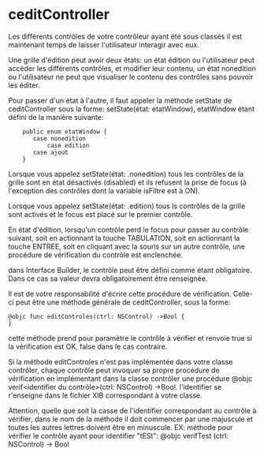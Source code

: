 # ceditController

Les différents contrôles de votre contrôleur ayant été sous classés il est maintenant temps de laisser l'utilisateur interagir avec eux.

Une grille d'édition peut avoir deux états: 
	un état édition ou l'utilisateur peut accéder les différents contrôles, et modifier leur contenu, 
	un état nonedition ou l'utilisateur ne peut que visualiser le contenu des contrôles sans pouvoir les éditer.

Pour passer d'un état à l'autre, il faut appeler la méthode setState de ceditController sous la forme: setState(état: etatWindow), etatWindow étant défini de la manière suivante:

		public enum etatWindow {
 		   case nonedition
    		   case edition
		   case ajout
		}

Lorsque vous appelez setState(état: .nonedition) tous les contrôles de la grille sont en état désactivés (disabled) et ils refusent la prise de focus (à l'exception des contrôles dont la variable isFiltre est à ON).

Lorsque vous appelez setState(état: .edition) tous ls contrôles de la grille sont activés et le focus est placé sur le premier contrôle.

En état d'édition, lorsqu'un contrôle perd le focus pour passer au contrôle suivant, soit en actionnant la touche TABULATION, soit en actionnant la touche ENTREE, soit en cliquant avec la souris sur un autre contrôle, une procédure de vérification du contrôle est enclenchée.

dans Interface Builder, le contrôle peut être défini comme étant obligatoire.
Dans ce cas sa valeur devra obligatoirement être renseignée.

Il est de votre responsabilité d'écrire cette procédure de vérification.
Celle-ci peut être une méthode générale de ceditController, sous la forme:

	@objc func editControles(ctrl: NSControl) ->Bool {
	}

cette méthode prend pour paramètre le contrôle à vérifier et renvoie true si la vérification est OK, false dans le cas contraire.

Si la méthode editControles n'est pas implémentée dans votre classe contrôler, chaque contrôle peut invoquer sa propre procédure de vérification en implémentant dans la classe contrôler une procédure @objc verif<identifier du contrôle>(ctrl: NSControl) ->Bool.
l'identifier se r'enseigne dans le fichier XIB correspondant à votre classe.

Attention, quelle que soit la casse de l'identifier correspondant au contrôle à vérifier, dans le nom de la méthode il doit commencer par une majuscule et toutes les autres lettres doivent être en minuscule. EX: méthode pour vérifier le contrôle ayant pour identifier "tESt": @objc verifTest (ctrl: NSControl) -> Bool
